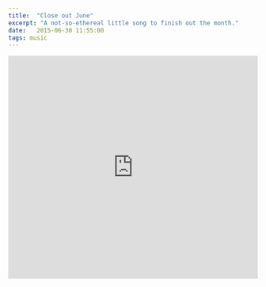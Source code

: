 ```yaml
---
title:  "Close out June"
excerpt: "A not-so-ethereal little song to finish out the month."
date:   2015-06-30 11:55:00
tags: music
---
```

<iframe width="100%" height="450" scrolling="no" frameborder="no" src="https://w.soundcloud.com/player/?url=https%3A//api.soundcloud.com/tracks/188106211&amp;auto_play=false&amp;hide_related=false&amp;show_comments=true&amp;show_user=true&amp;show_reposts=false&amp;visual=true"></iframe>
